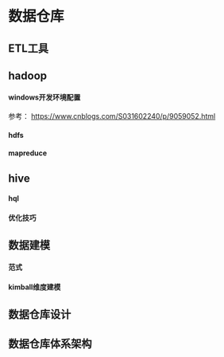 # 数据仓库

## ETL工具

## hadoop
#### windows开发环境配置
参考： https://www.cnblogs.com/S031602240/p/9059052.html
#### hdfs
#### mapreduce

## hive
#### hql
#### 优化技巧

## 数据建模
#### 范式
#### kimball维度建模

## 数据仓库设计

## 数据仓库体系架构
